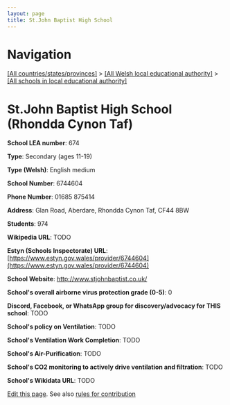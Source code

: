 ```yaml
---
layout: page
title: St.John Baptist High School
---
```

# Navigation

[[All countries/states/provinces]](../../..) > [[All Welsh local educational authority]](../..) > [[All schools in local educational authority]](..)

# St.John Baptist High School (Rhondda Cynon Taf)

**School LEA number**: 674

**Type**: Secondary (ages 11-19)

**Type (Welsh)**: English medium

**School Number**: 6744604

**Phone Number**: 01685 875414

**Address**: Glan Road, Aberdare, Rhondda Cynon Taf, CF44 8BW

**Students**: 974

**Wikipedia URL**: TODO

**Estyn (Schools Inspectorate) URL**: [https://www.estyn.gov.wales/provider/6744604](https://www.estyn.gov.wales/provider/6744604)

**School Website**: http://www.stjohnbaptist.co.uk/

**School's overall airborne virus protection grade (0-5)**: 0

**Discord, Facebook, or WhatsApp group for discovery/advocacy for THIS school**: TODO

**School's policy on Ventilation**: TODO

**School's Ventilation Work Completion**: TODO

**School's Air-Purification**: TODO

**School's CO2 monitoring to actively drive ventilation and filtration**: TODO

**School's Wikidata URL**: TODO




[Edit this page](https://github.com/VentilationProject/Wales/edit/prif/./Rhondda_Cynon_Taf/St.John_Baptist_High_School.md). See also [rules for contribution](../../../contribution-rules/)